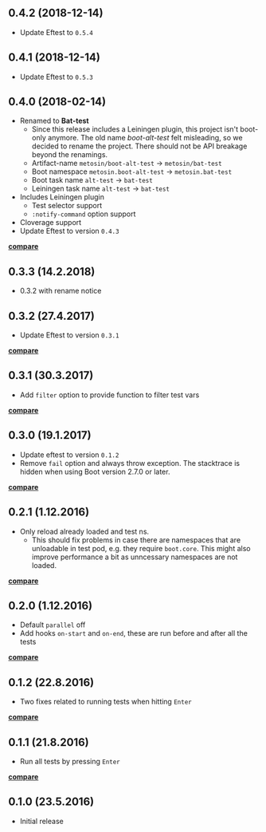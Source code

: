 ## 0.4.2 (2018-12-14)

- Update Eftest to `0.5.4`

## 0.4.1 (2018-12-14)

- Update Eftest to `0.5.3`

## 0.4.0 (2018-02-14)

- Renamed to **Bat-test**
    - Since this release includes a Leiningen plugin, this project isn't boot-only anymore.
      The old name *boot-alt-test* felt misleading, so we decided to rename the project.
      There should not be API breakage beyond the renamings.
    - Artifact-name `metosin/boot-alt-test` -> `metosin/bat-test`
    - Boot namespace `metosin.boot-alt-test` -> `metosin.bat-test`
    - Boot task name `alt-test` -> `bat-test`
    - Leiningen task name `alt-test` -> `bat-test`
- Includes Leiningen plugin
    - Test selector support
    - `:notify-command` option support
- Cloverage support
- Update Eftest to version `0.4.3`

**[compare](https://github.com/metosin/boot-alt-test/compare/0.3.2...0.4.0)**

## 0.3.3 (14.2.2018)

- 0.3.2 with rename notice

## 0.3.2 (27.4.2017)

- Update Eftest to version `0.3.1`

**[compare](https://github.com/metosin/boot-alt-test/compare/0.3.1...0.3.2)**

## 0.3.1 (30.3.2017)

- Add `filter` option to provide function to filter test vars

**[compare](https://github.com/metosin/boot-alt-test/compare/0.3.0...0.3.1)**

## 0.3.0 (19.1.2017)

- Update eftest to version `0.1.2`
- Remove `fail` option and always throw exception. The stacktrace is hidden when using Boot version 2.7.0 or later.

**[compare](https://github.com/metosin/boot-alt-test/compare/0.2.1...0.3.0)**

## 0.2.1 (1.12.2016)

- Only reload already loaded and test ns.
    - This should fix problems in case there are namespaces that are
    unloadable in test pod, e.g. they require `boot.core`. This might also
    improve performance a bit as unncessary namespaces are not loaded.

**[compare](https://github.com/metosin/boot-alt-test/compare/0.2.0...0.2.1)**

## 0.2.0 (1.12.2016)

- Default `parallel` off
- Add hooks `on-start` and `on-end`, these are run before and after all the tests

**[compare](https://github.com/metosin/boot-alt-test/compare/0.1.2...0.2.0)**

## 0.1.2 (22.8.2016)

- Two fixes related to running tests when hitting `Enter`

**[compare](https://github.com/metosin/boot-alt-test/compare/0.1.1...0.1.2)**

## 0.1.1 (21.8.2016)

- Run all tests by pressing `Enter`

**[compare](https://github.com/metosin/boot-alt-test/compare/0.1.0...0.1.1)**

## 0.1.0 (23.5.2016)

- Initial release

